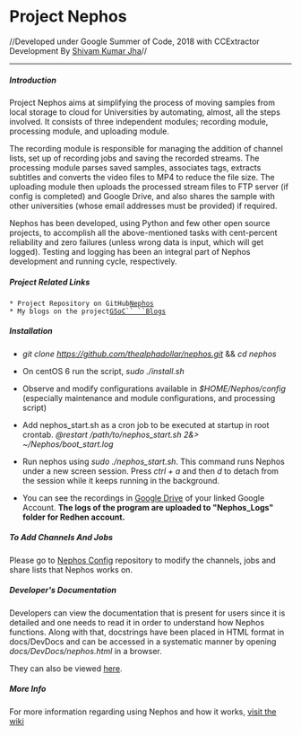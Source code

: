 # Project Nephos

//Developed under Google Summer of Code, 2018 with CCExtractor
Development By [Shivam Kumar
Jha](https://github.com/thealphadollar)//

------------------------------------------------------------------------

##### Introduction

Project Nephos aims at simplifying the process of moving samples from
local storage to cloud for Universities by automating, almost, all the
steps involved. It consists of three independent modules; recording
module, processing module, and uploading module.

The recording module is responsible for managing the addition of channel
lists, set up of recording jobs and saving the recorded streams. The
processing module parses saved samples, associates tags, extracts
subtitles and converts the video files to MP4 to reduce the file size.
The uploading module then uploads the processed stream files to FTP
server (if config is completed) and Google Drive, and also shares the
sample with other universities (whose email addresses must be provided)
if required.

Nephos has been developed, using Python and few other open source
projects, to accomplish all the above-mentioned tasks with cent-percent
reliability and zero failures (unless wrong data is input, which will
get logged). Testing and logging has been an integral part of Nephos
development and running cycle, respectively.

##### Project Related Links

` * Project Repository on GitHub `[`Nephos`](https://github.com/thealphadollar/Nephos)\
` * My blogs on the project `[`GSoC`` ``Blogs`](https://thealphadollar.github.io/tags/gsoc.html)

##### Installation

-   *git clone <https://github.com/thealphadollar/nephos.git>* && *cd
    nephos*

<!-- -->

-   On centOS 6 run the script, *sudo ./install.sh*

<!-- -->

-   Observe and modify configurations available in
    *\$HOME/Nephos/config* (especially maintenance and module
    configurations, and processing script)

<!-- -->

-   Add nephos\_start.sh as a cron job to be executed at startup in root
    crontab. *\@restart /path/to/nephos\_start.sh 2&\>
    \~/Nephos/boot\_start.log*

<!-- -->

-   Run nephos using *sudo ./nephos\_start.sh*. This command runs Nephos
    under a new screen session. Press *ctrl + a* and then *d* to detach
    from the session while it keeps running in the background.

<!-- -->

-   You can see the recordings in [ Google
    Drive](https://www.google.com/drive/) of your linked
    Google Account. **The logs of the program are uploaded to
    "Nephos\_Logs" folder for Redhen account.**

##### To Add Channels And Jobs

Please go to [Nephos
Config](https://www.github.com/thealphadollar/NephosConfig)
repository to modify the channels, jobs and share lists that Nephos
works on.

##### Developer's Documentation

Developers can view the documentation that is present for users since it
is detailed and one needs to read it in order to understand how Nephos
functions. Along with that, docstrings have been placed in HTML format
in docs/DevDocs and can be accessed in a systematic manner by opening
*docs/DevDocs/nephos.html* in a browser.

They can also be viewed
[here](https://thealphadollar.github.io/NephosDevDocs/).

##### More Info

For more information regarding using Nephos and how it works, [visit the
wiki](https://github.com/thealphadollar/Nephos/wiki)
